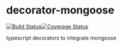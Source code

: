 # decorator-mongoose
[![Build Status](https://travis-ci.org/wenwei1202/decorator-mongoose.svg?branch=master)](https://travis-ci.org/wenwei1202/decorator-mongoose)[![Coverage Status](https://coveralls.io/repos/github/wenwei1202/decorator-mongoose/badge.svg?branch=master)](https://coveralls.io/github/wenwei1202/decorator-mongoose?branch=master)

typescript decorators to integrate mongoose

